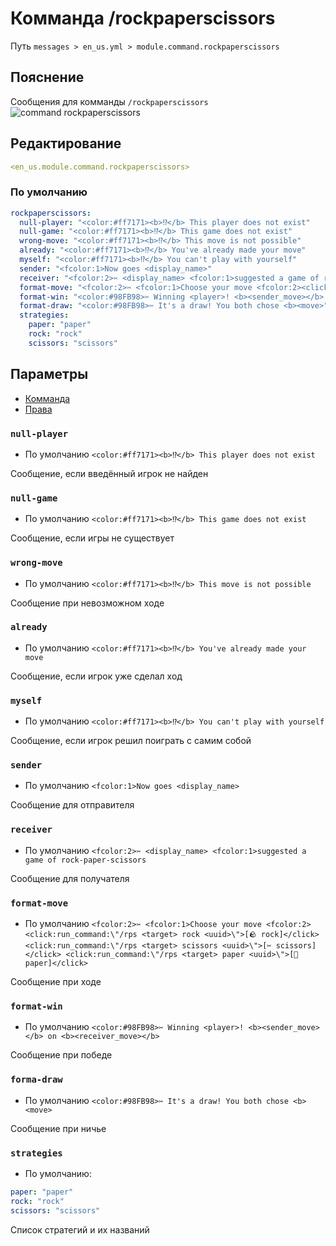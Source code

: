 # Комманда /rockpaperscissors
Путь `messages > en_us.yml > module.command.rockpaperscissors`

## Пояснение
Сообщения для комманды `/rockpaperscissors`
![command rockpaperscissors](/commandrockpaperscissors.png)

## Редактирование
```yaml
<en_us.module.command.rockpaperscissors>
```

### По умолчанию
```yaml
rockpaperscissors:
  null-player: "<color:#ff7171><b>⁉</b> This player does not exist"
  null-game: "<color:#ff7171><b>⁉</b> This game does not exist"
  wrong-move: "<color:#ff7171><b>⁉</b> This move is not possible"
  already: "<color:#ff7171><b>⁉</b> You've already made your move"
  myself: "<color:#ff7171><b>⁉</b> You can't play with yourself"
  sender: "<fcolor:1>Now goes <display_name>"
  receiver: "<fcolor:2>✂ <display_name> <fcolor:1>suggested a game of rock-paper-scissors"
  format-move: "<fcolor:2>✂ <fcolor:1>Choose your move <fcolor:2><click:run_command:\"/rps <target> rock <uuid>\">[🪨 rock]</click> <click:run_command:\"/rps <target> scissors <uuid>\">[✂ scissors]</click> <click:run_command:\"/rps <target> paper <uuid>\">[🧻 paper]</click>"
  format-win: "<color:#98FB98>✂ Winning <player>! <b><sender_move></b> on <b><receiver_move></b>"
  format-draw: "<color:#98FB98>✂ It's a draw! You both chose <b><move>"
  strategies:
    paper: "paper"
    rock: "rock"
    scissors: "scissors"
```

## Параметры

- [Комманда](/ru/commands/module/command/rockpaperscissors/)
- [Права](/ru/permissions/module/command/rockpaperscissors/)

### `null-player`
- По умолчанию `<color:#ff7171><b>⁉</b> This player does not exist`

Сообщение, если введённый игрок не найден

### `null-game`
- По умолчанию `<color:#ff7171><b>⁉</b> This game does not exist`

Сообщение, если игры не существует

### `wrong-move`
- По умолчанию `<color:#ff7171><b>⁉</b> This move is not possible`

Сообщение при невозможном ходе

### `already`
- По умолчанию `<color:#ff7171><b>⁉</b> You've already made your move`

Сообщение, если игрок уже сделал ход

### `myself`
- По умолчанию `<color:#ff7171><b>⁉</b> You can't play with yourself`

Сообщение, если игрок решил поиграть с самим собой

### `sender`
- По умолчанию `<fcolor:1>Now goes <display_name>`

Сообщение для отправителя

### `receiver`
- По умолчанию `<fcolor:2>✂ <display_name> <fcolor:1>suggested a game of rock-paper-scissors`

Сообщение для получателя

### `format-move`
- По умолчанию `<fcolor:2>✂ <fcolor:1>Choose your move <fcolor:2><click:run_command:\"/rps <target> rock <uuid>\">[🪨 rock]</click> <click:run_command:\"/rps <target> scissors <uuid>\">[✂ scissors]</click> <click:run_command:\"/rps <target> paper <uuid>\">[🧻 paper]</click>`

Сообщение при ходе

### `format-win`
- По умолчанию `<color:#98FB98>✂ Winning <player>! <b><sender_move></b> on <b><receiver_move></b>`

Сообщение при победе

### `forma-draw`
- По умолчанию `<color:#98FB98>✂ It's a draw! You both chose <b><move>`

Сообщение при ничье

### `strategies`
- По умолчанию:
```yaml
paper: "paper"
rock: "rock"
scissors: "scissors"
```

Список стратегий и их названий


